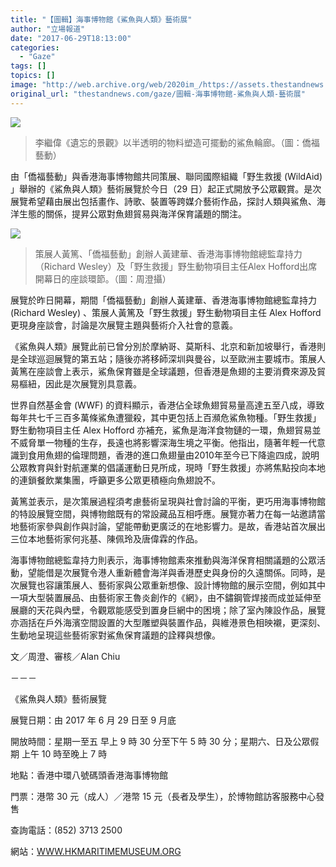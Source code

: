 ```yaml
---
title: "【圖輯】海事博物館《鯊魚與人類》藝術展"
author: "立場報道"
date: "2017-06-29T18:13:00"
categories:
  - "Gaze"
tags: []
topics: []
image: "http://web.archive.org/web/2020im_/https://assets.thestandnews.com/media/photos/gallery/122/Li20Jiwei_Forgotten20Landscape_On20Sharks20and20Humanity_Im_fDLy9vX.jpg"
original_url: "thestandnews.com/gaze/圖輯-海事博物館-鯊魚與人類-藝術展"
---
```

![](http://web.archive.org/web/2020im_/https://assets.thestandnews.com/media/photos/gallery/122/Li20Jiwei_Forgotten20Landscape_On20Sharks20and20Humanity_Im_fDLy9vX.jpg)
> 李繼偉《遺忘的景觀》以半透明的物料塑造可擺動的鯊魚輪廊。（圖：僑福藝動）

由「僑福藝動」與香港海事博物館共同策展、聯同國際組織「野生救援 (WildAid) 」舉辦的《鯊魚與人類》藝術展覽於今日（29 日）起正式開放予公眾觀賞。是次展覽希望藉由展出包括畫作、詩歌、裝置等跨媒介藝術作品，探討人類與鯊魚、海洋生態的關係，提昇公眾對魚翅貿易與海洋保育議題的關注。

![](http://web.archive.org/web/2020im_/https://assets.thestandnews.com/media/photos/_FUJ1203_0MYXG.jpg)
> 策展人黃篤、「僑福藝動」創辦人黃建華、香港海事博物館總監韋持力（Richard Wesley）及「野生救援」野生動物項目主任Alex Hofford出席開幕日的座談環節。（圖：周澄攝）

展覽於昨日開幕，期間「僑福藝動」創辦人黃建華、香港海事博物館總監韋持力 (Richard Wesley) 、策展人黃篤及「野生救援」野生動物項目主任 Alex Hofford 更現身座談會，討論是次展覽主題與藝術介入社會的意義。

《鯊魚與人類》展覽此前已曾分別於摩納哥、莫斯科、北京和新加坡舉行，香港則是全球巡迴展覽的第五站；隨後亦將移師深圳與曼谷，以至歐洲主要城市。策展人黃篤在座談會上表示，鯊魚保育雖是全球議題，但香港是魚翅的主要消費來源及貿易樞紐，因此是次展覽別具意義。

世界自然基金會 (WWF) 的資料顯示，香港佔全球魚翅貿易量高達五至八成，導致每年共七千三百多萬條鯊魚遭獵殺，其中更包括上百瀕危鯊魚物種。「野生救援」野生動物項目主任 Alex Hofford 亦補充，鯊魚是海洋食物鏈的一環，魚翅貿易並不威脅單一物種的生存，長遠也將影響深海生境之平衡。他指出，隨著年輕一代意識到食用魚翅的倫理問題，香港的進口魚翅量由2010年至今已下降逾四成，說明公眾教育與針對航運業的倡議運動日見所成，現時「野生救援」亦將焦點投向本地的連鎖餐飲業集團，呼籲更多公眾更積極向魚翅說不。

黃篤並表示，是次策展過程須考慮藝術呈現與社會討論的平衡，更巧用海事博物館的特設展覽空間，與博物館既有的常設藏品互相呼應。展覽亦著力在每一站邀請當地藝術家參與創作與討論，望能帶動更廣泛的在地影響力。是故，香港站首次展出三位本地藝術家何兆基、陳佩玲及唐偉霖的作品。

海事博物館總監韋持力則表示，海事博物館素來推動與海洋保育相關議題的公眾活動，望能借是次展覽令港人重新體會海洋與香港歷史與身份的久遠關係。同時，是次展覽也容讓策展人、藝術家與公眾重新想像、設計博物館的展示空間，例如其中一項大型裝置展品、由藝術家王魯炎創作的《網》，由不鏽鋼管焊接而成並延伸至展廳的天花與內壁，令觀眾能感受到置身巨網中的困境；除了室內陳設作品，展覽亦涵括在戶外海濱空間設置的大型雕塑與裝置作品，與維港景色相映襯，更深刻、生動地呈現這些藝術家對鯊魚保育議題的詮釋與想像。

文／周澄、審核／Alan Chiu

－－－

《鯊魚與人類》藝術展覽

展覽日期：由 2017 年 6 月 29 日至 9 月底

開放時間：星期一至五 早上 9 時 30 分至下午 5 時 30 分；星期六、日及公眾假期 上午 10 時至晚上 7 時

地點：香港中環八號碼頭香港海事博物館

門票：港幣 30 元（成人）／港幣 15 元（長者及學生），於博物館訪客服務中心發售

查詢電話：(852) 3713 2500

網站：[WWW.HKMARITIMEMUSEUM.ORG](http://web.archive.org/web/20211229140133/http://www.hkmaritimemuseum.org/)
